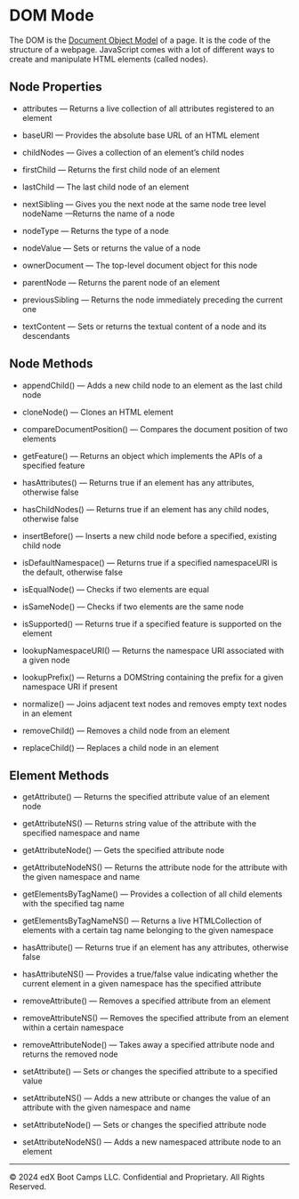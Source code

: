 # DOM Mode
The DOM is the [Document Object Model](https://en.wikipedia.org/wiki/Document_Object_Model) of a page. It is the code of the structure of a webpage. JavaScript comes with a lot of different ways to create and manipulate HTML elements (called nodes).

## Node Properties
* attributes — Returns a live collection of all attributes registered to an element

* baseURI — Provides the absolute base URL of an HTML element

* childNodes — Gives a collection of an element’s child nodes

* firstChild — Returns the first child node of an element

* lastChild — The last child node of an element

* nextSibling — Gives you the next node at the same node tree level
nodeName —Returns the name of a node

* nodeType —  Returns the type of a node

* nodeValue — Sets or returns the value of a node

* ownerDocument — The top-level document object for this node

* parentNode — Returns the parent node of an element

* previousSibling — Returns the node immediately preceding the current one

* textContent — Sets or returns the textual content of a node and its descendants

## Node Methods
* appendChild() — Adds a new child node to an element as the last child node

* cloneNode() — Clones an HTML element

* compareDocumentPosition() — Compares the document position of two elements

* getFeature() — Returns an object which implements the APIs of a specified feature

* hasAttributes() — Returns true if an element has any attributes, otherwise false

* hasChildNodes() — Returns true if an element has any child nodes, otherwise false

* insertBefore() — Inserts a new child node before a specified, existing child node

* isDefaultNamespace() — Returns true if a specified namespaceURI is the default, otherwise false

* isEqualNode() — Checks if two elements are equal

* isSameNode() — Checks if two elements are the same node

* isSupported() — Returns true if a specified feature is supported on the element

* lookupNamespaceURI() — Returns the namespace URI associated with a given node

* lookupPrefix() — Returns a DOMString containing the prefix for a given namespace URI if present

* normalize() — Joins adjacent text nodes and removes empty text nodes in an element

* removeChild() — Removes a child node from an element

* replaceChild() — Replaces a child node in an element


## Element Methods
* getAttribute() — Returns the specified attribute value of an element node

* getAttributeNS() — Returns string value of the attribute with the specified namespace and name

* getAttributeNode() — Gets the specified attribute node

* getAttributeNodeNS() — Returns the attribute node for the attribute with the given namespace and name

* getElementsByTagName() — Provides a collection of all child elements with the specified tag name

* getElementsByTagNameNS() —  Returns a live HTMLCollection of elements with a certain tag name belonging to the given namespace

* hasAttribute() — Returns true if an element has any attributes, otherwise false

* hasAttributeNS() — Provides a true/false value indicating whether the current element in a given namespace has the specified attribute

* removeAttribute() — Removes a specified attribute from an element

* removeAttributeNS() — Removes the specified attribute from an element within a certain namespace

* removeAttributeNode() — Takes away a specified attribute node and returns the removed node

* setAttribute() — Sets or changes the specified attribute to a specified value

* setAttributeNS() —  Adds a new attribute or changes the value of an attribute with the given namespace and name

* setAttributeNode() — Sets or changes the specified attribute node

* setAttributeNodeNS() — Adds a new namespaced attribute node to an element

---
© 2024 edX Boot Camps LLC. Confidential and Proprietary. All Rights Reserved.